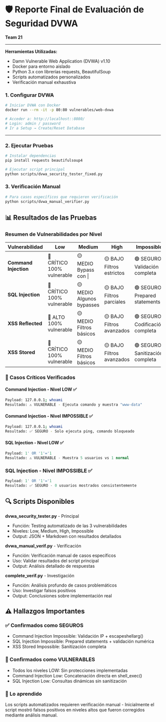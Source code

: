 # 🛡️ Reporte Final de Evaluación de Seguridad DVWA
**Team 21**  

---
**Herramientas Utilizadas:**
- Damn Vulnerable Web Application (DVWA) v1.10
- Docker para entorno aislado
- Python 3.x con librerías requests, BeautifulSoup
- Scripts automatizados personalizados
- Verificación manual exhaustiva

### 1. Configurar DVWA
```bash
# Iniciar DVWA con Docker
docker run --rm -it -p 80:80 vulnerables/web-dvwa

# Acceder a: http://localhost::8080/
# Login: admin / password
# Ir a Setup → Create/Reset Database
```
---

### 2. Ejecutar Pruebas
```bash
# Instalar dependencias
pip install requests beautifulsoup4

# Ejecutar script principal
python scripts/dvwa_security_tester_fixed.py
```
### 3. Verificación Manual
```bash
# Para casos específicos que requieren verificación
python scripts/dvwa_manual_verifier.py
```


## 📊 Resultados de las Pruebas

### Resumen de Vulnerabilidades por Nivel

| Vulnerabilidad | Low | Medium | High | Impossible |
|----------------|-----|---------|------|------------|
| **Command Injection** | 🔴 CRÍTICO<br/>100% vulnerable | 🟡 MEDIO<br/>Bypass con \| | 🟡 BAJO<br/>Filtros estrictos | 🟢 SEGURO<br/>Validación completa |
| **SQL Injection** | 🔴 CRÍTICO<br/>100% vulnerable | 🟡 MEDIO<br/>Algunos bypasses | 🟡 BAJO<br/>Filtros parciales | 🟢 SEGURO<br/>Prepared statements |
| **XSS Reflected** | 🔴 ALTO<br/>100% vulnerable | 🟡 MEDIO<br/>Filtros básicos | 🟡 BAJO<br/>Filtros avanzados | 🟢 SEGURO<br/>Codificación completa |
| **XSS Stored** | 🔴 CRÍTICO<br/>100% vulnerable | 🟡 MEDIO<br/>Filtros básicos | 🟡 BAJO<br/>Filtros avanzados | 🟢 SEGURO<br/>Sanitización completa |

### 🎯 Casos Críticos Verificados
#### Command Injection - Nivel LOW ✅
```bash
Payload: 127.0.0.1; whoami
Resultado: ⚠️ VULNERABLE - Ejecuta comando y muestra "www-data"
```
#### Command Injection - Nivel IMPOSSIBLE ✅
```bash
Payload: 127.0.0.1; whoami  
Resultado: ✅ SEGURO - Solo ejecuta ping, comando bloqueado
```
#### SQL Injection - Nivel LOW ✅
```sql
Payload: 1' OR '1'='1
Resultado: ⚠️ VULNERABLE - Muestra 5 usuarios vs 1 normal
```
### SQL Injection - Nivel IMPOSSIBLE ✅
```sql
Payload: 1' OR '1'='1
Resultado: ✅ SEGURO - 0 usuarios mostrados consistentemente
```

## 🔍 Scripts Disponibles
**dvwa_security_tester.py** - Principal
- Función: Testing automatizado de las 3 vulnerabilidades
- Niveles: Low, Medium, High, Impossible
- Output: JSON + Markdown con resultados detallados

**dvwa_manual_verif.py** - Verificación
- Función: Verificación manual de casos específicos
- Uso: Validar resultados del script principal
- Output: Análisis detallado de respuestas

**complete_verif.py** - Investigación
- Función: Análisis profundo de casos problemáticos
- Uso: Investigar falsos positivos
- Output: Conclusiones sobre implementación real

## ⚠️ Hallazgos Importantes
### ✅ Confirmados como SEGUROS
- Command Injection Impossible: Validación IP + escapeshellarg()
- SQL Injection Impossible: Prepared statements + validación numérica
- XSS Stored Impossible: Sanitización completa
### 🔴 Confirmados como VULNERABLES
- Todos los niveles LOW: Sin protecciones implementadas
- Command Injection Low: Concatenación directa en shell_exec()
- SQL Injection Low: Consultas dinámicas sin sanitización
### 🤔 Lo aprendido 
Los scripts automatizados requieren verificación manual - Inicialmente el script mostró falsos positivos en niveles altos que fueron corregidos mediante análisis manual.